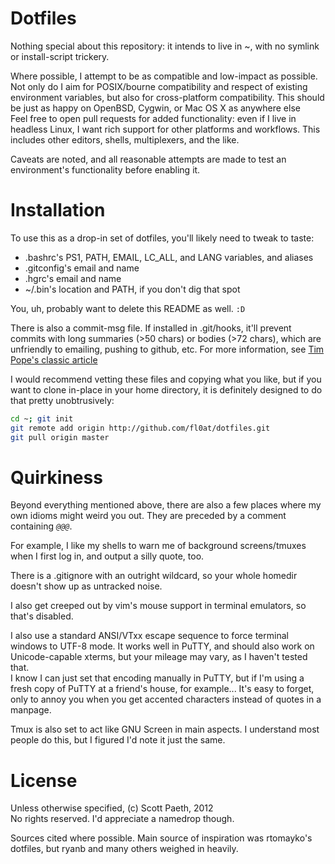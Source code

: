 Dotfiles
========

Nothing special about this repository: it intends to live in ~, with no symlink or install-script trickery.

Where possible, I attempt to be as compatible and low-impact as possible. Not only do I aim for POSIX/bourne compatibility and respect of existing environment variables, but also for cross-platform compatibility. This should be just as happy on OpenBSD, Cygwin, or Mac OS X as anywhere else  
Feel free to open pull requests for added functionality: even if I live in headless Linux, I want rich support for other platforms and workflows. This includes other editors, shells, multiplexers, and the like.

Caveats are noted, and all reasonable attempts are made to test an environment's functionality before enabling it.

Installation
============

To use this as a drop-in set of dotfiles, you'll likely need to tweak to taste:
 * .bashrc's PS1, PATH, EMAIL, LC_ALL, and LANG variables, and aliases
 * .gitconfig's email and name
 * .hgrc's email and name
 * ~/.bin's location and PATH, if you don't dig that spot

You, uh, probably want to delete this README as well. `:D`

There is also a commit-msg file. If installed in .git/hooks, it'll prevent commits with long summaries (>50 chars) or bodies (>72 chars), which are unfriendly to emailing, pushing to github, etc.
For more information, see [Tim Pope's classic article](http://tbaggery.com/2008/04/19/a-note-about-git-commit-messages.html)

I would recommend vetting these files and copying what you like, but if you want to clone in-place in your home directory, it is definitely designed to do that pretty unobtrusively:

```bash
cd ~; git init
git remote add origin http://github.com/fl0at/dotfiles.git
git pull origin master
```


Quirkiness
==========

Beyond everything mentioned above, there are also a few places where my own idioms might weird you out. They are preceded by a comment containing _`@@@`_.

For example, I like my shells to warn me of background screens/tmuxes when I first log in, and output a silly quote, too.

There is a .gitignore with an outright wildcard, so your whole homedir doesn't show up as untracked noise.

I also get creeped out by vim's mouse support in terminal emulators, so that's disabled.

I also use a standard ANSI/VTxx escape sequence to force terminal windows to UTF-8 mode. It works well in PuTTY, and should also work on Unicode-capable xterms, but your mileage may vary, as I haven't tested that.  
I know I can just set that encoding manually in PuTTY, but if I'm using a fresh copy of PuTTY at a friend's house, for example... It's easy to forget, only to annoy you when you get accented characters instead of quotes in a manpage.

Tmux is also set to act like GNU Screen in main aspects. I understand most people do this, but I figured I'd note it just the same.

License
=======

Unless otherwise specified, (c) Scott Paeth, 2012  
No rights reserved. I'd appreciate a namedrop though.

Sources cited where possible. Main source of inspiration was rtomayko's dotfiles, but ryanb and many others weighed in heavily.
